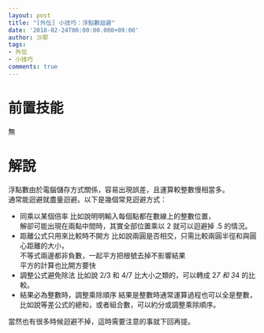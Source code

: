 ```yaml
---
layout: post
title: "[外伝] 小技巧：浮點數迴避"
date: '2018-02-24T00:00:00.000+09:00'
author: 沙耶
tags:
- 外伝
- 小技巧
comments: true
---
```


# 前置技能

無

# 解說

浮點數由於電腦儲存方式關係，容易出現誤差，且運算較整數慢相當多。  
通常能迴避就盡量迴避。以下是幾個常見迴避方式：

- 同乘以某個倍率
    比如說明明輸入每個點都在數線上的整數位置，  
    解卻可能出現在兩點中間時，其實全部位置乘以 2 就可以迴避掉 .5 的情況。
- 距離公式只用來比較時不開方
    比如說兩圓是否相交，只需比較兩圓半徑和與圓心距離的大小，  
    不等式兩邊都非負數，一起平方把根號去掉不影響結果  
    平方的計算也比開方要快
- 調整公式避免除法
    比如說 2/3 和 4/7 比大小之類的，可以轉成 2*7 和 3*4 的比較。
- 結果必為整數時，調整乘除順序
    結果是整數時通常運算過程也可以全是整數，  
    比如說等差公式的總和，或者組合數，可以約分或調整乘除順序。
    
當然也有很多時候迴避不掉，這時需要注意的事就下回再提。